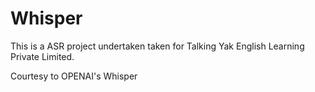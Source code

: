 # Whisper

This is a  ASR project undertaken taken for Talking Yak English Learning Private Limited.

Courtesy to OPENAI's Whisper
